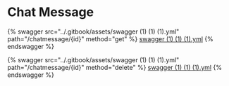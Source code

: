# Chat Message

{% swagger src="../.gitbook/assets/swagger (1) (1) (1).yml" path="/chatmessage/{id}" method="get" %}
[swagger (1) (1) (1).yml](<../.gitbook/assets/swagger (1) (1) (1).yml>)
{% endswagger %}

{% swagger src="../.gitbook/assets/swagger (1) (1) (1).yml" path="/chatmessage/{id}" method="delete" %}
[swagger (1) (1) (1).yml](<../.gitbook/assets/swagger (1) (1) (1).yml>)
{% endswagger %}
